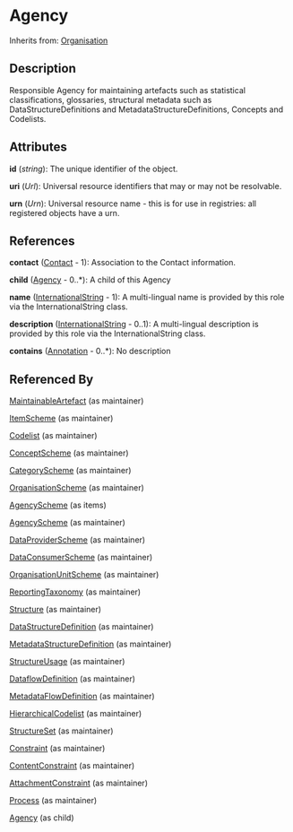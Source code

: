 
# Agency

Inherits from: [Organisation](Organisation.md)



## Description

Responsible Agency for maintaining artefacts such as statistical classifications, glossaries, structural metadata such as DataStructureDefinitions and MetadataStructureDefinitions, Concepts and Codelists.


## Attributes

**id** (*string*): The unique identifier of the object.

**uri** (*Url*): Universal resource identifiers that may or may not be resolvable.

**urn** (*Urn*): Universal resource name - this is for use in registries: all registered objects have a urn.



## References

**contact** ([Contact](Contact.md) - 1): Association to the Contact information.

**child** ([Agency](Agency.md) - 0..*): A child of this Agency

**name** ([InternationalString](../Base/InternationalString.md) - 1): A multi-lingual name is provided by this role via the InternationalString class.

**description** ([InternationalString](../Base/InternationalString.md) - 0..1): A multi-lingual description is provided by this role via the InternationalString class.

**contains** ([Annotation](../Base/Annotation.md) - 0..*): No description



## Referenced By

[MaintainableArtefact](../Base/MaintainableArtefact.md) (as maintainer)

[ItemScheme](../Base/ItemScheme.md) (as maintainer)

[Codelist](../Codelists/Codelist.md) (as maintainer)

[ConceptScheme](../ConceptSchemes/ConceptScheme.md) (as maintainer)

[CategoryScheme](../CategorySchemes/CategoryScheme.md) (as maintainer)

[OrganisationScheme](OrganisationScheme.md) (as maintainer)

[AgencyScheme](AgencyScheme.md) (as items)

[AgencyScheme](AgencyScheme.md) (as maintainer)

[DataProviderScheme](DataProviderScheme.md) (as maintainer)

[DataConsumerScheme](DataConsumerScheme.md) (as maintainer)

[OrganisationUnitScheme](OrganisationUnitScheme.md) (as maintainer)

[ReportingTaxonomy](../ReportingTaxonomies/ReportingTaxonomy.md) (as maintainer)

[Structure](../Base/Structure.md) (as maintainer)

[DataStructureDefinition](../DataStructureDefinitions/DataStructureDefinition.md) (as maintainer)

[MetadataStructureDefinition](../MetadataStructureDefinitions/MetadataStructureDefinition.md) (as maintainer)

[StructureUsage](../Base/StructureUsage.md) (as maintainer)

[DataflowDefinition](../DataStructureDefinitions/DataflowDefinition.md) (as maintainer)

[MetadataFlowDefinition](../MetadataStructureDefinitions/MetadataFlowDefinition.md) (as maintainer)

[HierarchicalCodelist](../HierarchicalCodelists/HierarchicalCodelist.md) (as maintainer)

[StructureSet](../StructureMaps/StructureSet.md) (as maintainer)

[Constraint](../Constraints/Constraint.md) (as maintainer)

[ContentConstraint](../Constraints/ContentConstraint.md) (as maintainer)

[AttachmentConstraint](../Constraints/AttachmentConstraint.md) (as maintainer)

[Process](../Process/Process.md) (as maintainer)

[Agency](Agency.md) (as child)


